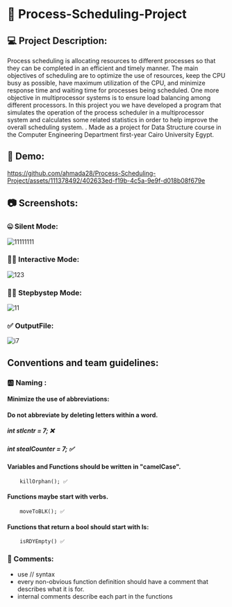 # 🤖 Process-Scheduling-Project
## 💻 Project Description:
Process scheduling is allocating resources to different processes so that they can be completed in an efficient and timely manner. The main objectives of scheduling are to optimize the use of resources, keep the CPU busy as possible, have maximum utilization of the CPU, and minimize response time and waiting time for processes being scheduled. One more objective in multiprocessor systems is to ensure load balancing among different processors.
In this project you we have developed a program that simulates the operation of the process scheduler in a multiprocessor system and calculates some related statistics in order to help improve the overall scheduling system. . Made as a project for Data Structure course in the Computer Engineering Department first-year Cairo University Egypt.
## 🎥 Demo:



https://github.com/ahmada28/Process-Scheduling-Project/assets/111378492/402633ed-f19b-4c5a-9e9f-d018b08f679e


## 📷 Screenshots:
### 🤐 Silent Mode:
![11111111](https://github.com/ahmada28/DSA-Scheduling-Project/assets/111378492/c60ca5a0-3bd8-4a31-98d1-f533c2c06a42)
### 🐱‍👤 Interactive Mode:
![123](https://github.com/ahmada28/DSA-Scheduling-Project/assets/111378492/6e80ced0-01ce-4cdd-a0af-666e9879cfa5)
### 👩‍💻 Stepbystep Mode:
![11](https://github.com/ahmada28/DSA-Scheduling-Project/assets/111378492/efe74ffe-82fb-4f29-a2da-daffa9043484)
### ✅ OutputFile:
![i7](https://github.com/ahmada28/DSA-Scheduling-Project/assets/111378492/28e4a958-5ee0-4438-842c-2f39c6aaea92)

## Conventions and team guidelines:

### 🆎 Naming : 
#### Minimize the use of abbreviations:
#### Do not abbreviate by deleting letters within a word.
##### int stlcntr = 7; ❌ 
##### int stealCounter = 7; ✅
#### Variables and Functions should be written in "camelCase".
        killOrphan(); ✅
#### Functions maybe start with verbs.
        moveToBLK(); ✅
#### Functions that return a bool should start with Is:
        isRDYEmpty() ✅

### 💬 Comments:
- use // syntax
- every non-obvious function definition should have a comment that describes what it is for.
- internal comments describe each part in the functions 
